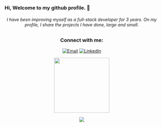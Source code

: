 
### Hi, Welcome to my github profile. 👋 

<h6 align="center">I have been improving myself as a full-stack developer for 3 years. On my profile, I share the projects I have done, large and small.</h6>
<h3 align="center">Connect with me:</h3>

<p align="center">
<a href="mailto:yegunduz@outlook.com"><img alt="Email" src="https://img.shields.io/badge/Email-yegunduz@outlook.com-blue?style=flat&logo=gmail"></a>
<a href="https://www.linkedin.com/in/yunus-emre-gunduz/" target="__blank"><img alt="LinkedIn" src="https://img.shields.io/badge/LinkedIn-yemregunduz-blue?style=flat&logo=linkedin"></a>
</p>
<p align="center">
  <img src="https://github-readme-stats.vercel.app/api/top-langs/?username=yemregunduz&layout=compact&theme=tokyonight" height="180">
</p>
<p align="center">
<img src="https://github-readme-stats.vercel.app/api?username=yemregunduz&show_icons=true&theme=radical">
</p>

